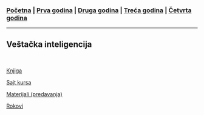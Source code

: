 ### [Početna](../README.md) | [Prva godina](../main_pages/prva.md) | [Druga godina](../main_pages/druga.md) | [Treća godina](../main_pages/treca.md) | [Četvrta godina](../main_pages/cetvrta.md)

---

## Veštačka inteligencija

<br>

[Knjiga](https://poincare.matf.bg.ac.rs/~janicic//books/VI_A4.pdf)

[Sajt kursa](https://matfvi.github.io/site/index.html)

[Materijali (predavanja)](https://drive.google.com/drive/u/0/folders/13YQjUekHxBCPeULQ4amhuZ_-4WWuoIRu)

[Rokovi](https://drive.google.com/drive/u/0/folders/15GDrrF8wI6JvpL7tGjcWIxVUl140b8-w)
